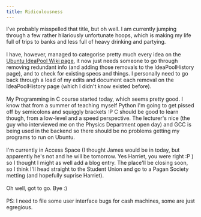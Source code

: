 ```yaml
---
title: Ridiculousness
---
```

I've probably misspelled that title, but oh well. I am currently jumping through a few rather hilariously unfortunate hoops, which is making my life full of trips to banks and less full of heavy drinking and partying.<br /><br />I have, however, managed to categorise pretty much every idea on the <a href="https://wiki.ubuntu.com/IdeaPool">Ubuntu IdeaPool Wiki page</a>, it now just needs someone to go through removing redundant info (and adding those removals to the IdeaPoolHistory page), and to check for existing specs and things. I personally need to go back through a load of my edits and document each removal on the IdeaPoolHistory page (which I didn't know existed before).<br /><br />My Programming in C course started today, which seems pretty good. I know that from a summer of teaching myself Python I'm going to get pissed off by semicolons and squiggly brackets :P C should be good to learn though, from a low-level and a speed perspective. The lecturer's nice (the guy who interviewed me on the Physics Department open day) and GCC is being used in the backend so there should be no problems getting my programs to run on Ubuntu.<br /><br />I'm currently in Access Space (I thought James would be in today, but apparently he's not and he will be tomorrow. Yes Harriet, you were right :P ) so I thought I might as well add a blog entry. The place'll be closing soon, so I think I'll head straight to the Student Union and go to a Pagan Society metting (and hopefully suprise Harriet).<br /><br />Oh well, got to go. Bye :)<br /><br />PS: I need to file some user interface bugs for cash machines, some are just egregious.